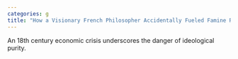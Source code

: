 ```yaml
---
categories: g
title: "How a Visionary French Philosopher Accidentally Fueled Famine Riots and Revolt"
---
```

An 18th century economic crisis underscores the danger of ideological purity.